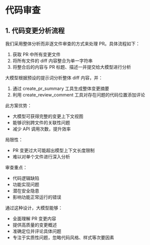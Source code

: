 # 代码审查

## 1. 代码变更分析流程

我们采用整体分析而非逐文件审查的方式来处理 PR。具体流程如下：

1. 获取 PR 中所有变更文件
2. 将所有文件的 diff 内容整合为单一字符串
3. 将整合后的内容与 PR 标题、描述一并提交给大模型进行分析

大模型根据预设的提示词分析整体 diff 内容，并：

1. 通过 create_pr_summary 工具生成整体变更摘要
2. 利用 create_review_comment 工具对存在问题的代码位置添加评论

此方案优势：

- 大模型可获得完整的变更上下文视图
- 能够识别跨文件的关联性问题
- 减少 API 调用次数，提升效率

局限性：

- PR 变更过大可能超出模型上下文长度限制
- 难以对单个文件进行深入分析

审查重点：

- 代码逻辑缺陷
- 功能实现问题
- 潜在安全隐患
- 影响功能正常运行的错误

通过这种设计，大模型能够：

- 全面理解 PR 变更内容
- 提供高质量的变更概述
- 准确定位并评论具体问题
- 专注于实质性问题，忽略代码风格、样式等次要因素
